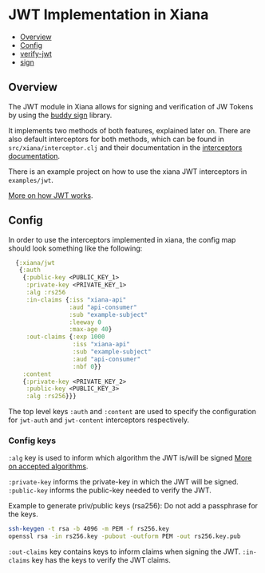# JWT Implementation in Xiana

- [Overview](#Overview)
- [Config](#Config)
- [verify-jwt](#verify-jwt)
- [sign](#sign)


## Overview

The JWT module in Xiana allows for signing and verification of JW Tokens by using the [buddy sign](https://github.com/funcool/buddy-sign) library. 

It implements two methods of both features, explained later on. There are also default interceptors for both methods, which can be found in `src/xiana/interceptor.clj` and their documentation in the [interceptors documentation](./doc/interceptors.md).

There is an example project on how to use the xiana JWT interceptors in `examples/jwt`.

[More on how JWT works](https://jwt.io/introduction).

## Config

In order to use the interceptors implemented in xiana, the config map should look something like the following:
```clojure
  {:xiana/jwt
   {:auth
    {:public-key <PUBLIC_KEY_1>
     :private-key <PRIVATE_KEY_1>
     :alg :rs256
     :in-claims {:iss "xiana-api"
                 :aud "api-consumer"
				 :sub "example-subject"
                 :leeway 0
                 :max-age 40}
     :out-claims {:exp 1000
                  :iss "xiana-api"
				  :sub "example-subject"
                  :aud "api-consumer"
                  :nbf 0}}
    :content
    {:private-key <PRIVATE_KEY_2>
	 :public-key <PUBLIC_KEY_3>
     :alg :rs256}}}
```

The top level keys `:auth` and `:content` are used to specify the configuration for `jwt-auth` and `jwt-content` interceptors respectively.

### Config keys

`:alg` key is used to inform which algorithm the JWT is/will be signed [More on accepted algorithms](https://funcool.github.io/buddy-sign/latest/01-jwt.html).

`:private-key` informs the private-key in which the JWT will be signed.
`:public-key` informs the public-key needed to verify the JWT.

Example to generate priv/public keys (rsa256):
Do not add a passphrase for the keys.
```sh
ssh-keygen -t rsa -b 4096 -m PEM -f rs256.key
openssl rsa -in rs256.key -pubout -outform PEM -out rs256.key.pub
```


`:out-claims` key contains keys to inform claims when signing the JWT.
`:in-claims` key has the keys to verify the JWT claims.

